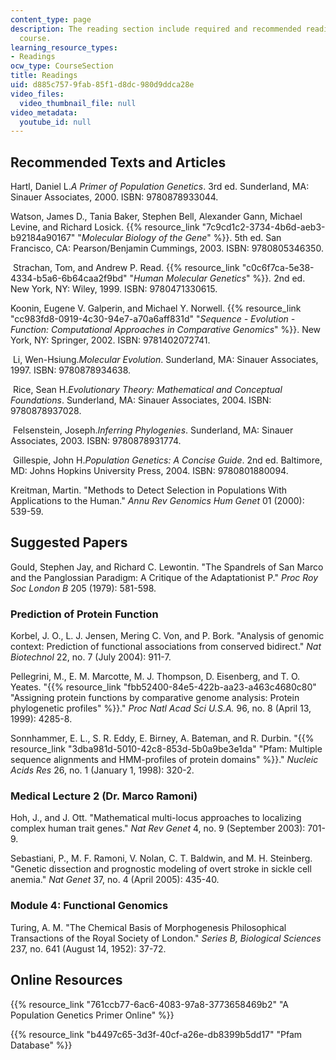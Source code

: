 ```yaml
---
content_type: page
description: The reading section include required and recommended readings for this
  course.
learning_resource_types:
- Readings
ocw_type: CourseSection
title: Readings
uid: d885c757-9fab-85f1-d8dc-980d9ddca28e
video_files:
  video_thumbnail_file: null
video_metadata:
  youtube_id: null
---
```


Recommended Texts and Articles
------------------------------

Hartl, Daniel L._A Primer of Population Genetics_. 3rd ed. Sunderland, MA: Sinauer Associates, 2000. ISBN: 9780878933044.

Watson, James D., Tania Baker, Stephen Bell, Alexander Gann, Michael Levine, and Richard Losick. {{% resource_link "7c9cd1c2-3734-4b6d-aeb3-b92184a90167" "_Molecular Biology of the Gene_" %}}. 5th ed. San Francisco, CA: Pearson/Benjamin Cummings, 2003. ISBN: 9780805346350.

 Strachan, Tom, and Andrew P. Read. {{% resource_link "c0c6f7ca-5e38-4334-b5a6-6b64caa2f9bd" "_Human Molecular Genetics_" %}}_._ 2nd ed. New York, NY: Wiley, 1999. ISBN: 9780471330615.

Koonin, Eugene V. Galperin, and Michael Y. Norwell. {{% resource_link "cc983fd8-0919-4c30-94e7-a70a6aff831d" "_Sequence - Evolution - Function: Computational Approaches in Comparative Genomics_" %}}. New York, NY: Springer, 2002. ISBN: 9781402072741.

 Li, Wen-Hsiung._Molecular Evolution_. Sunderland, MA: Sinauer Associates, 1997. ISBN: 9780878934638.

 Rice, Sean H._Evolutionary Theory: Mathematical and Conceptual Foundations_. Sunderland, MA: Sinauer Associates, 2004. ISBN: 9780878937028.

 Felsenstein, Joseph._Inferring Phylogenies_. Sunderland, MA: Sinauer Associates, 2003. ISBN: 9780878931774.

 Gillespie, John H._Population Genetics: A Concise Guide_. 2nd ed. Baltimore, MD: Johns Hopkins University Press, 2004. ISBN: 9780801880094.

Kreitman, Martin. "Methods to Detect Selection in Populations With Applications to the Human." _Annu Rev Genomics Hum Genet_ 01 (2000): 539-59.

Suggested Papers
----------------

Gould, Stephen Jay, and Richard C. Lewontin. "The Spandrels of San Marco and the Panglossian Paradigm: A Critique of the Adaptationist P." _Proc Roy Soc London B_ 205 (1979): 581-598.

### Prediction of Protein Function

Korbel, J. O., L. J. Jensen, Mering C. Von, and P. Bork. "Analysis of genomic context: Prediction of functional associations from conserved bidirect." _Nat Biotechnol_ 22, no. 7 (July 2004): 911-7.

Pellegrini, M., E. M. Marcotte, M. J. Thompson, D. Eisenberg, and T. O. Yeates. "{{% resource_link "fbb52400-84e5-422b-aa23-a463c4680c80" "Assigning protein functions by comparative genome analysis: Protein phylogenetic profiles" %}}." _Proc Natl Acad Sci U.S.A._ 96, no. 8 (April 13, 1999): 4285-8.

Sonnhammer, E. L., S. R. Eddy, E. Birney, A. Bateman, and R. Durbin. "{{% resource_link "3dba981d-5010-42c8-853d-5b0a9be3e1da" "Pfam: Multiple sequence alignments and HMM-profiles of protein domains" %}}." _Nucleic Acids Res_ 26, no. 1 (January 1, 1998): 320-2.

### Medical Lecture 2 (Dr. Marco Ramoni)

Hoh, J., and J. Ott. "Mathematical multi-locus approaches to localizing complex human trait genes." _Nat Rev Genet_ 4, no. 9 (September 2003): 701-9.

Sebastiani, P., M. F. Ramoni, V. Nolan, C. T. Baldwin, and M. H. Steinberg. "Genetic dissection and prognostic modeling of overt stroke in sickle cell anemia." _Nat Genet_ 37, no. 4 (April 2005): 435-40.

### Module 4: Functional Genomics

Turing, A. M. "The Chemical Basis of Morphogenesis Philosophical Transactions of the Royal Society of London." _Series B, Biological Sciences_ 237, no. 641 (August 14, 1952): 37-72.

Online Resources
----------------

{{% resource_link "761ccb77-6ac6-4083-97a8-3773658469b2" "A Population Genetics Primer Online" %}}

{{% resource_link "b4497c65-3d3f-40cf-a26e-db8399b5dd17" "Pfam Database" %}}